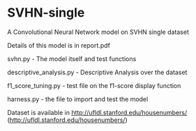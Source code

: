 # SVHN-single
A Convolutional Neural Network model on SVHN single dataset

Details of this model is in report.pdf

svhn.py - The model itself and test functions

descriptive_analysis.py - Descriptive Analysis over the dataset

f1_score_tuning.py - test file on the f1-score display function

harness.py - the file to import and test the model

Dataset is available in 
http://ufldl.stanford.edu/housenumbers/ (http://ufldl.stanford.edu/housenumbers/)

